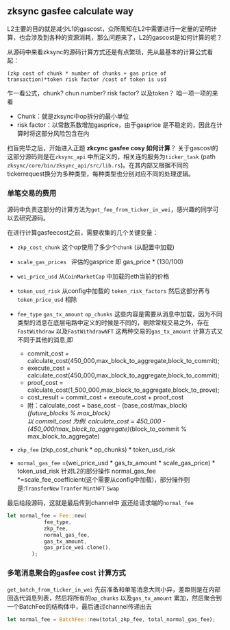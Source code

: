 ## zksync gasfee calculate way
L2主要的目的就是减少L1的gascost，众所周知在L2中需要进行一定量的证明计算，也会涉及到各种的资源消耗，那么问题来了，L2的gascost是如何计算的呢？

从源码中来看zksync的源码计算方式还是有点繁琐，先从最基本的计算公式看起：
```shell
(zkp cost of chunk * number of chunks + gas price of transaction)*token risk factor /cost of token is usd
```
乍一看公式，chunk? chun number? risk factor? 以及token？ 咱一项一项的来看

- Chunk：就是zksync中op拆分的最小单位
- risk factor：以常数系数增加gasprice，由于gasprice 是不稳定的，因此在计算时将这部分风险包含在内

扫盲完毕之后，开始进入正题 **zkcync gasfee cosy 如何计算**？
关于gascost的这部分源码则是在`zksync_api` 中所定义的，相关连的服务为`ticker_task` (path `zksync/core/bin/zksync_api/src/lib.rs`)。在其内部又根据不同的tickerrequest换分为多种类型，每种类型也分别对应不同的处理逻辑。

### 单笔交易的费用 
源码中负责这部分的计算方法为`get_fee_from_ticker_in_wei`，感兴趣的同学可以去研究源码。

在进行计算gasfeecost之前，需要收集的几个关键变量：
- `zkp_cost_chunk`  这个op使用了多少个`chunk` (从配置中加载) 
- `scale_gas_prices ` 评估的gasprice 即 gas_price * (130/100)
- `wei_price_usd`    从`CoinMarketCap`  中加载的eth当前的价格   
- `token_usd_risk`   从config中加载的 `token_risk_factors` 然后这部分再与`token_price_usd` 相除 
- `fee_type` `gas_tx_amount` `op_chunks`  这些内容是需要从消息中加载，因为不同类型的消息在底层电路中定义的时候是不同的，剔除常规交易之外，存在`FastWithdraw` 以及`FastWithdrawNFT` 这两种交易的`gas_tx_amount` 计算方式又不同于其他的消息,即
  - commit_cost = calculate_cost(450_000,max_block_to_aggregate,block_to_commit);
  - execute_cost = calculate_cost(450_000,max_block_to_aggregate,block_to_commit);
  - proof_cost = calculate_cost(1_500_000,max_block_to_aggregate,block_to_prove);
  - cost_result = commit_cost + execute_cost + proof_cost 
  - 附：calculate_cost = base_cost - (base_cost/max_block)*(future_blocks % max_block)  
    以 commit_cost 为例: calculate_cost = 450_000 - (450_000/max_block_to_aggregate)*(block_to_commit % max_block_to_aggregate) 

- `zkp_fee`  (zkp_cost_chunk * op_chunks) * token_usd_risk
- `normal_gas_fee` =(wei_price_usd * gas_tx_amount * scale_gas_price) * token_usd_risk 
   针对L2的部分操作 normal_gas_fee *=scale_fee_coefficient(这个需要从config中加载)，部分操作则是:`TransferNew` `Tranfer` `MintNFT` `Swap`

最后给段源码，这就是最后传到channel中 返还给请求端的`normal_fee`
```rust 
let normal_fee = Fee::new(
            fee_type,
            zkp_fee,
            normal_gas_fee,
            gas_tx_amount,
            gas_price_wei.clone(),
        );
```

### 多笔消息聚合的gasfee cost 计算方式
`get_batch_from_ticker_in_wei` 
先前准备和单笔消息大同小异，差距则是在内部回迭代消息列表，然后将所有的`op_chunks` 以及`gas_tx_amount` 累加，然后聚合到一个BatchFee的结构体中，最后通过channel传递出去
```rust 
let normal_fee = BatchFee::new(total_zkp_fee, total_normal_gas_fee);
```

